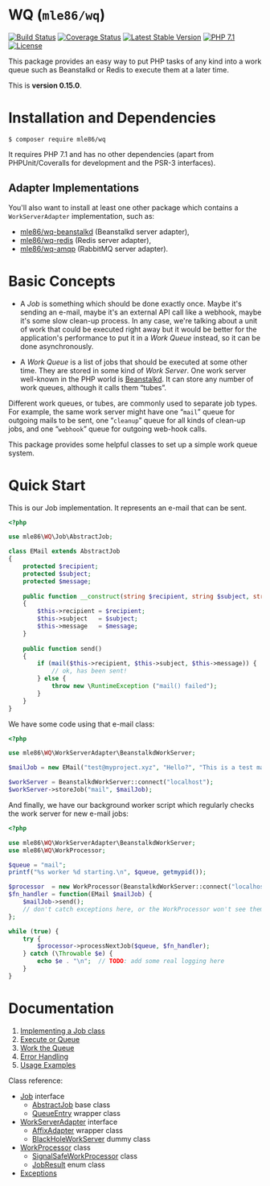 # WQ  (`mle86/wq`)

[![Build Status](https://travis-ci.org/mle86/php-wq.svg?branch=master)](https://travis-ci.org/mle86/php-wq)
[![Coverage Status](https://coveralls.io/repos/github/mle86/php-wq/badge.svg?branch=master)](https://coveralls.io/github/mle86/php-wq?branch=master)
[![Latest Stable Version](https://poser.pugx.org/mle86/wq/version)](https://packagist.org/packages/mle86/wq)
[![PHP 7.1](https://img.shields.io/badge/php-7.1-8892BF.svg?style=flat)](https://php.net/)
[![License](https://poser.pugx.org/mle86/wq/license)](https://packagist.org/packages/mle86/wq)

This package provides an easy way
to put PHP tasks of any kind
into a work queue
such as Beanstalkd or Redis
to execute them at a later time.

This is
**version 0.15.0**.


# Installation and Dependencies

```
$ composer require mle86/wq
```

It requires PHP 7.1
and has no other dependencies
(apart from PHPUnit/Coveralls for development
 and the PSR-3 interfaces).

## Adapter Implementations

You'll also want to install at least one other package
which contains a `WorkServerAdapter` implementation,
such as:

* [mle86/wq-beanstalkd](https://github.com/mle86/php-wq-beanstalkd)
    (Beanstalkd server adapter),
* [mle86/wq-redis](https://github.com/mle86/php-wq-redis)
    (Redis server adapter),
* [mle86/wq-amqp](https://github.com/mle86/php-wq-amqp)
    (RabbitMQ server adapter).


# Basic Concepts

- A *Job* is something which should be done exactly once.
Maybe it's sending an e-mail,
maybe it's an external API call like a webhook,
maybe it's some slow clean-up process.
In any case, we're talking about a unit of work
that could be executed right away
but it would be better for the application's performance
to put it in a *Work Queue* instead, so it can be done asynchronously.

- A *Work Queue* is a list of jobs that should be executed at some other time.
They are stored in some kind of *Work Server*.
One work server well-known in the PHP world is [Beanstalkd](http://kr.github.io/beanstalkd/).
It can store any number of work queues, although it calls them “tubes”.

Different work queues, or tubes, are commonly used to separate job types.
For example, the same work server might have
one “`mail`” queue for outgoing mails to be sent,
one “`cleanup`” queue for all kinds of clean-up jobs,
and one “`webhook`” queue for outgoing web-hook calls.

This package provides some helpful classes
to set up a simple work queue system.


# Quick Start

This is our Job implementation.
It represents an e-mail that can be sent.

```php
<?php

use mle86\WQ\Job\AbstractJob;

class EMail extends AbstractJob
{
    protected $recipient;
    protected $subject;
    protected $message;
    
    public function __construct(string $recipient, string $subject, string $message)
    {
        $this->recipient = $recipient;
        $this->subject   = $subject;
        $this->message   = $message;
    }
    
    public function send()
    {
        if (mail($this->recipient, $this->subject, $this->message)) {
            // ok, has been sent!
        } else {
            throw new \RuntimeException ("mail() failed");
        }
    }
}
```


We have some code using that e-mail class:

```php
<?php

use mle86\WQ\WorkServerAdapter\BeanstalkdWorkServer;

$mailJob = new EMail("test@myproject.xyz", "Hello?", "This is a test mail.");

$workServer = BeanstalkdWorkServer::connect("localhost");
$workServer->storeJob("mail", $mailJob);
```


And finally,
we have our background worker script
which regularly checks the work server
for new e-mail jobs:

```php
<?php

use mle86\WQ\WorkServerAdapter\BeanstalkdWorkServer;
use mle86\WQ\WorkProcessor;

$queue = "mail";
printf("%s worker %d starting.\n", $queue, getmypid());

$processor  = new WorkProcessor(BeanstalkdWorkServer::connect("localhost"));
$fn_handler = function(EMail $mailJob) {
    $mailJob->send();
    // don't catch exceptions here, or the WorkProcessor won't see them.
};

while (true) {
    try {
        $processor->processNextJob($queue, $fn_handler);
    } catch (\Throwable $e) {
        echo $e . "\n";  // TODO: add some real logging here
    }
}
```


# Documentation

1. [Implementing a Job class]
1. [Execute or Queue]
1. [Work the Queue]
1. [Error Handling]
1. [Usage Examples]

Class reference:

* [Job] interface
    * [AbstractJob] base class
    * [QueueEntry] wrapper class
* [WorkServerAdapter] interface
    * [AffixAdapter] wrapper class
    * [BlackHoleWorkServer] dummy class
* [WorkProcessor] class
    * [SignalSafeWorkProcessor] class
    * [JobResult] enum class
* [Exceptions](doc/Ref_Exceptions.md)


[Job]: doc/Ref_Job_interface.md
[AbstractJob]: doc/Ref_AbstractJob_base_class.md
[WorkServerAdapter]: doc/Ref_WorkServerAdapter_interface.md
[AffixAdapter]: doc/Ref_AffixAdapter_class.md
[BlackHoleWorkServer]: doc/Ref_BlackHoleWorkServer_class.md
[WorkProcessor]: doc/Ref_WorkProcessor_class.md
[QueueEntry]: doc/Ref_QueueEntry_class.md
[JobResult]: doc/Ref_JobResult_class.md

[Implementing a Job class]: doc/Implementing_a_Job_class.md
[Execute or Queue]: doc/Execute_or_Queue.md
[Work the Queue]: doc/Work_the_Queue.md
[Error Handling]: doc/Error_Handling.md
[Usage Examples]: doc/Usage_Examples.md
[SignalSafeWorkProcessor]: doc/Ref_SignalSafeWorkProcessor_class.md

